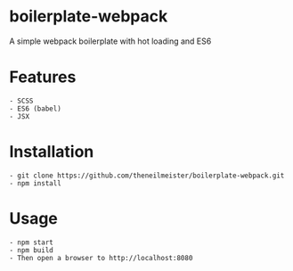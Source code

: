 # boilerplate-webpack
A simple webpack boilerplate with hot loading and ES6


# Features

	- SCSS
	- ES6 (babel)
	- JSX


# Installation

	- git clone https://github.com/theneilmeister/boilerplate-webpack.git
	- npm install


# Usage

	- npm start
	- npm build
	- Then open a browser to http://localhost:8080
